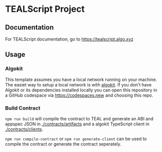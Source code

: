 # TEALScript Project

## Documentation

For TEALScript documentation, go to https://tealscript.algo.xyz

## Usage

### Algokit

This template assumes you have a local network running on your machine. The easiet way to setup a local network is with [algokit](https://github.com/algorandfoundation/algokit-cli). If you don't have Algokit or its dependencies installed locally you can open this repository in a GitHub codespace via https://codespaces.new and choosing this repo.

### Build Contract

`npm run build` will compile the contract to TEAL and generate an ABI and appspec JSON in [./contracts/artifacts](./contracts/artifacts/) and a algokit TypeScript client in [./contracts/clients](./contracts/clients/).

`npm run compile-contract` or `npm run generate-client` can be used to compile the contract or generate the contract seperately.
